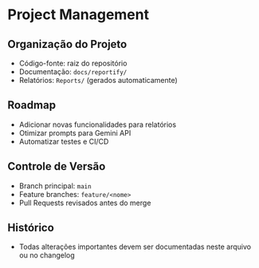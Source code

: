 # Project Management

## Organização do Projeto
- Código-fonte: raiz do repositório
- Documentação: `docs/reportify/`
- Relatórios: `Reports/` (gerados automaticamente)

## Roadmap
- Adicionar novas funcionalidades para relatórios
- Otimizar prompts para Gemini API
- Automatizar testes e CI/CD

## Controle de Versão
- Branch principal: `main`
- Feature branches: `feature/<nome>`
- Pull Requests revisados antes do merge

## Histórico
- Todas alterações importantes devem ser documentadas neste arquivo ou no changelog
